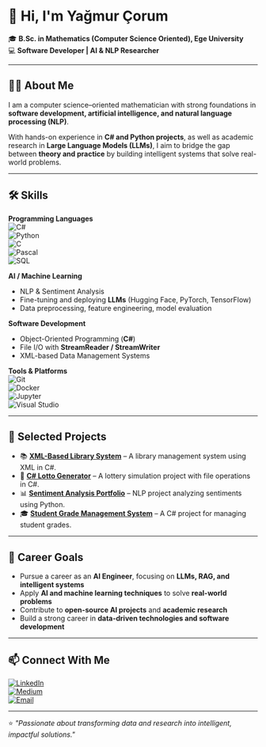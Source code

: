 # 👋 Hi, I'm Yağmur Çorum  

🎓 **B.Sc. in Mathematics (Computer Science Oriented), Ege University**  
💻 **Software Developer | AI & NLP Researcher**  

---

## 🧑‍💻 About Me  
I am a computer science–oriented mathematician with strong foundations in **software development, artificial intelligence, and natural language processing (NLP)**.  

With hands-on experience in **C# and Python projects**, as well as academic research in **Large Language Models (LLMs)**, I aim to bridge the gap between **theory and practice** by building intelligent systems that solve real-world problems.  

---

## 🛠️ Skills  

**Programming Languages**  
![C#](https://img.shields.io/badge/C%23-239120?style=for-the-badge&logo=c-sharp&logoColor=white)  
![Python](https://img.shields.io/badge/Python-3776AB?style=for-the-badge&logo=python&logoColor=white)  
![C](https://img.shields.io/badge/C-00599C?style=for-the-badge&logo=c&logoColor=white)  
![Pascal](https://img.shields.io/badge/Pascal-002147?style=for-the-badge&logo=delphi&logoColor=white)  
![SQL](https://img.shields.io/badge/SQL-003B57?style=for-the-badge&logo=databricks&logoColor=white)  

**AI / Machine Learning**  
- NLP & Sentiment Analysis  
- Fine-tuning and deploying **LLMs** (Hugging Face, PyTorch, TensorFlow)  
- Data preprocessing, feature engineering, model evaluation  

**Software Development**  
- Object-Oriented Programming (**C#**)  
- File I/O with **StreamReader / StreamWriter**  
- XML-based Data Management Systems  

**Tools & Platforms**  
![Git](https://img.shields.io/badge/Git-F05032?style=for-the-badge&logo=git&logoColor=white)  
![Docker](https://img.shields.io/badge/Docker-2496ED?style=for-the-badge&logo=docker&logoColor=white)  
![Jupyter](https://img.shields.io/badge/Jupyter-F37626?style=for-the-badge&logo=jupyter&logoColor=white)  
![Visual Studio](https://img.shields.io/badge/Visual%20Studio-5C2D91?style=for-the-badge&logo=visual-studio&logoColor=white)  


---

## 🚀 Selected Projects  

- 📚 [**XML-Based Library System**](https://github.com/yagmurcorum/XML-Based-Library-System) – A library management system using XML in C#.  
- 🎲 [**C# Lotto Generator**](https://github.com/yagmurcorum/Csharp-lotto-generator) – A lottery simulation project with file operations in C#.  
- 📊 [**Sentiment Analysis Portfolio**](https://github.com/yagmurcorum/sentiment-analysis-portfolio) – NLP project analyzing sentiments using Python.  
- 🎓 [**Student Grade Management System**](https://github.com/yagmurcorum/OgrenciNotYonetimSistemi) – A C# project for managing student grades.  

---

## 🎯 Career Goals  

- Pursue a career as an **AI Engineer**, focusing on **LLMs, RAG, and intelligent systems**  
- Apply **AI and machine learning techniques** to solve **real-world problems**  
- Contribute to **open-source AI projects** and **academic research**  
- Build a strong career in **data-driven technologies and software development**  

---

## 📫 Connect With Me  

[![LinkedIn](https://img.shields.io/badge/LinkedIn-0A66C2?style=for-the-badge&logo=linkedin&logoColor=white)](https://linkedin.com/in/yagmurcorum)  
[![Medium](https://img.shields.io/badge/Medium-12100E?style=for-the-badge&logo=medium&logoColor=white)](https://medium.com/@corumyagmur)  
[![Email](https://img.shields.io/badge/Email-corumyagmur%40hotmail.com-red?style=for-the-badge&logo=gmail&logoColor=white)](mailto:corumyagmur@hotmail.com)  

---

⭐ *"Passionate about transforming data and research into intelligent, impactful solutions."*
